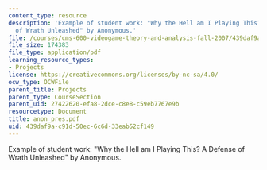 ```yaml
---
content_type: resource
description: 'Example of student work: "Why the Hell am I Playing This? A Defense
  of Wrath Unleashed" by Anonymous.'
file: /courses/cms-600-videogame-theory-and-analysis-fall-2007/439daf9ac91d50ec6c6d33eab52cf149_anon_pres.pdf
file_size: 174383
file_type: application/pdf
learning_resource_types:
- Projects
license: https://creativecommons.org/licenses/by-nc-sa/4.0/
ocw_type: OCWFile
parent_title: Projects
parent_type: CourseSection
parent_uid: 27422620-efa8-2dce-c8e8-c59eb7767e9b
resourcetype: Document
title: anon_pres.pdf
uid: 439daf9a-c91d-50ec-6c6d-33eab52cf149
---
```

Example of student work: "Why the Hell am I Playing This? A Defense of Wrath Unleashed" by Anonymous.